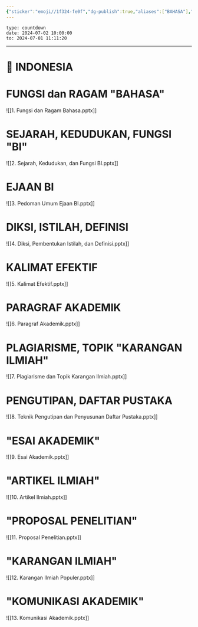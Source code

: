 ```yaml
---
{"sticker":"emoji//1f324-fe0f","dg-publish":true,"aliases":["BAHASA"],"permalink":"/knowladge/bahasa/","dgPassFrontmatter":true,"noteIcon":"","created":"2024-06-13T14:39:34.708+07:00","updated":"2024-07-01T11:45:50.100+07:00"}
---
```


```widgets
type: countdown
date: 2024-07-02 10:00:00
to: 2024-07-01 11:11:20
```
---

# 🚩 INDONESIA

# FUNGSI dan RAGAM "BAHASA"
![[1. Fungsi dan Ragam Bahasa.pptx]]

# SEJARAH, KEDUDUKAN, FUNGSI "BI"
![[2. Sejarah, Kedudukan, dan Fungsi BI.pptx]]

# EJAAN BI
![[3. Pedoman Umum Ejaan BI.pptx]]

# DIKSI, ISTILAH, DEFINISI
![[4. Diksi, Pembentukan Istilah, dan Definisi.pptx]]

# KALIMAT EFEKTIF
![[5. Kalimat Efektif.pptx]]

# PARAGRAF AKADEMIK
![[6. Paragraf Akademik.pptx]]

# PLAGIARISME, TOPIK "KARANGAN ILMIAH"
![[7. Plagiarisme dan Topik Karangan Ilmiah.pptx]]

# PENGUTIPAN, DAFTAR PUSTAKA
![[8. Teknik Pengutipan dan Penyusunan Daftar Pustaka.pptx]]

# "ESAI AKADEMIK"
![[9. Esai Akademik.pptx]]

# "ARTIKEL ILMIAH"
![[10. Artikel Ilmiah.pptx]]

# "PROPOSAL PENELITIAN"
![[11. Proposal Penelitian.pptx]]

# "KARANGAN ILMIAH"
![[12. Karangan Ilmiah Populer.pptx]]

# "KOMUNIKASI AKADEMIK"
![[13. Komunikasi Akademik.pptx]]




